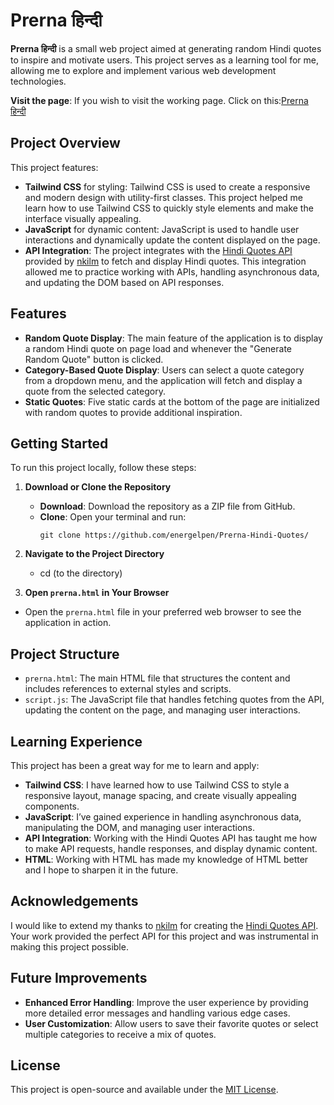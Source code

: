 # Prerna हिन्दी

**Prerna हिन्दी** is a small web project aimed at generating random Hindi quotes to inspire and motivate users. This project serves as a learning tool for me, allowing me to explore and implement various web development technologies.

**Visit the page**: If you wish to visit the working page. Click on this:[Prerna हिन्दी](https://energelpen.github.io/Prerna-Hindi-Quotes/Website/prerna.html)

## Project Overview

This project features:

- **Tailwind CSS** for styling: Tailwind CSS is used to create a responsive and modern design with utility-first classes. This project helped me learn how to use Tailwind CSS to quickly style elements and make the interface visually appealing.
- **JavaScript** for dynamic content: JavaScript is used to handle user interactions and dynamically update the content displayed on the page.
- **API Integration**: The project integrates with the [Hindi Quotes API](https://hindi-quotes.vercel.app/) provided by [nkilm](https://github.com/nkilm/hindi-quotes) to fetch and display Hindi quotes. This integration allowed me to practice working with APIs, handling asynchronous data, and updating the DOM based on API responses.

## Features

- **Random Quote Display**: The main feature of the application is to display a random Hindi quote on page load and whenever the "Generate Random Quote" button is clicked.
- **Category-Based Quote Display**: Users can select a quote category from a dropdown menu, and the application will fetch and display a quote from the selected category.
- **Static Quotes**: Five static cards at the bottom of the page are initialized with random quotes to provide additional inspiration.

## Getting Started

To run this project locally, follow these steps:

1. **Download or Clone the Repository**
   - **Download**: Download the repository as a ZIP file from GitHub.
   - **Clone**: Open your terminal and run:
     ```
     git clone https://github.com/energelpen/Prerna-Hindi-Quotes/
     ```

2. **Navigate to the Project Directory**
   - cd (to the directory)

3. **Open `prerna.html` in Your Browser**
- Open the `prerna.html` file in your preferred web browser to see the application in action.

## Project Structure

- `prerna.html`: The main HTML file that structures the content and includes references to external styles and scripts.
- `script.js`: The JavaScript file that handles fetching quotes from the API, updating the content on the page, and managing user interactions.

## Learning Experience

This project has been a great way for me to learn and apply:

- **Tailwind CSS**: I have learned how to use Tailwind CSS to style a responsive layout, manage spacing, and create visually appealing components.
- **JavaScript**: I’ve gained experience in handling asynchronous data, manipulating the DOM, and managing user interactions.
- **API Integration**: Working with the Hindi Quotes API has taught me how to make API requests, handle responses, and display dynamic content.
- **HTML**: Working with HTML has made my knowledge of HTML better and I hope to sharpen it in the future.

## Acknowledgements

I would like to extend my thanks to [nkilm](https://github.com/nkilm) for creating the [Hindi Quotes API](https://hindi-quotes.vercel.app/). Your work provided the perfect API for this project and was instrumental in making this project possible.

## Future Improvements

- **Enhanced Error Handling**: Improve the user experience by providing more detailed error messages and handling various edge cases.
- **User Customization**: Allow users to save their favorite quotes or select multiple categories to receive a mix of quotes.

## License

This project is open-source and available under the [MIT License](LICENSE).
